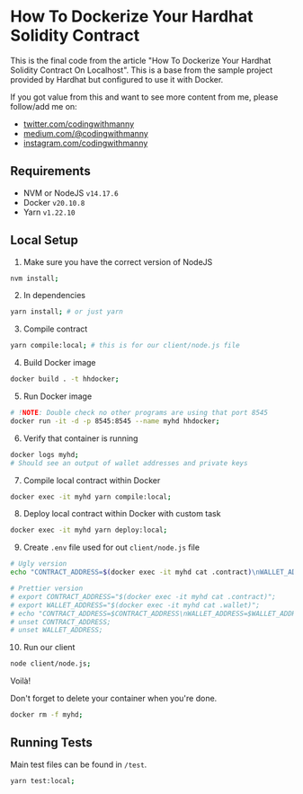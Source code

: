 # How To Dockerize Your Hardhat Solidity Contract

This is the final code from the article "How To Dockerize Your Hardhat Solidity Contract On Localhost".
This is a base from the sample project provided by Hardhat but configured to use it with Docker.

If you got value from this and want to see more content from me, please follow/add me on:

- [twitter.com/codingwithmanny](https://twitter.com/codingwithmanny)
- [medium.com/@codingwithmanny](https://codingwithmanny.medium.com)
- [instagram.com/codingwithmanny](www.instagram.com/codingwithmanny/)

## Requirements

- NVM or NodeJS `v14.17.6`
- Docker `v20.10.8`
- Yarn `v1.22.10`

## Local Setup

1. Make sure you have the correct version of NodeJS

```bash
nvm install;
```

2. In dependencies

```bash
yarn install; # or just yarn
```

3. Compile contract

```bash
yarn compile:local; # this is for our client/node.js file
```

4. Build Docker image

```bash
docker build . -t hhdocker;
```

5. Run Docker image

```bash
# !NOTE: Double check no other programs are using that port 8545
docker run -it -d -p 8545:8545 --name myhd hhdocker;
```

6. Verify that container is running

```bash
docker logs myhd;
# Should see an output of wallet addresses and private keys
```

7. Compile local contract within Docker

```bash
docker exec -it myhd yarn compile:local;
```

8. Deploy local contract within Docker with custom task

```bash
docker exec -it myhd yarn deploy:local;
```

9. Create `.env` file used for out `client/node.js` file

```bash
# Ugly version
echo "CONTRACT_ADDRESS=$(docker exec -it myhd cat .contract)\nWALLET_ADDRESS=$(docker exec -it myhd cat .wallet;)" > .env;

# Prettier version
# export CONTRACT_ADDRESS="$(docker exec -it myhd cat .contract)";
# export WALLET_ADDRESS="$(docker exec -it myhd cat .wallet)";
# echo "CONTRACT_ADDRESS=$CONTRACT_ADDRESS\nWALLET_ADDRESS=$WALLET_ADDRESS" > .env;
# unset CONTRACT_ADDRESS;
# unset WALLET_ADDRESS;
```

10. Run our client

```bash
node client/node.js;
```

Voilà!

Don't forget to delete your container when you're done.

```bash
docker rm -f myhd;
```

## Running Tests

Main test files can be found in `/test`.

```bash
yarn test:local;
```